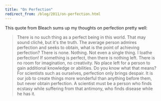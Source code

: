 ```yaml
---
title: "On Perfection"
redirect_from: /blog/2011/on-perfection.html
---
```


This quote from Bleach sums up my thoughts on perfection pretty well:

> There is no such thing as a perfect being in this world. That may sound
cliché, but it's the truth. The average person admires perfection and seeks
to obtain, what is the point of achieving perfection? There is none.
Nothing. Not even a single thing. I loathe perfection! If something is
perfect, then there is nothing left. There is no room for imagination, no
creativity. No place left for a person to gain additional knowledge or
abilities. Do you know what that means? For scientists such as ourselves,
perfection only brings despair. It is our job to create things more wonderful
than anything before them, but never obtain perfection. A scientist must be a
person who finds ecstasy while suffering from that antimony, who finds disease
while he has it.
